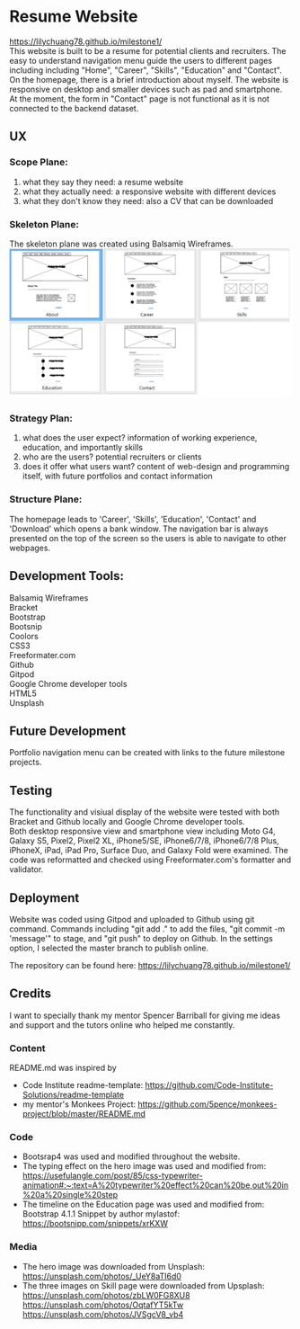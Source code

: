 # Resume Website

https://lilychuang78.github.io/milestone1/ <br />
This website is built to be a resume for potential clients and recruiters.
The easy to understand navigation menu guide the users to different pages including including "Home", "Career", "Skills", "Education" and "Contact".
On the homepage, there is a brief introduction about myself.
The website is responsive on desktop and smaller devices such as pad and smartphone.<br />
At the moment, the form in "Contact" page is not functional as it is not connected to the backend dataset.
<br />

## UX
### Scope Plane:
1. what they say they need: a resume website
2. what they actually need: a responsive website with different devices
3. what they don't know they need: also a CV that can be downloaded
### Skeleton Plane:
The skeleton plane was created using Balsamiq Wireframes.
<img src="wireframe.png" alt="wireframes"/>

### Strategy Plan:
1. what does the user expect? information of working experience, education, and importantly skills
2. who are the users? potential recruiters or clients
3. does it offer what users want? content of web-design and programming itself, with future portfolios and contact information
### Structure Plane:
The homepage leads to 'Career', 'Skills', 'Education', 'Contact' and 'Download' which opens a bank window.
The navigation bar is always presented on the top of the screen so the users is able to navigate to other webpages.

## Development Tools:
Balsamiq Wireframes<br />
Bracket<br />
Bootstrap<br />
Bootsnip<br />
Coolors<br />
CSS3<br />
Freeformater.com<br />
Github<br />
Gitpod<br />
Google Chrome developer tools<br />
HTML5<br />
Unsplash<br />

## Future Development
Portfolio navigation menu can be created with links to the future milestone projects.

## Testing
The functionality and visiual display of the website were tested with both Bracket and Github locally and Google Chrome developer tools.<br />
Both desktop responsive view and smartphone view including Moto G4, Galaxy S5, Pixel2, Pixel2 XL, iPhone5/SE, iPhone6/7/8, iPhone6/7/8 Plus, iPhoneX, iPad, iPad Pro, Surface Duo, and Galaxy Fold were examined. 
The code was reformatted and checked using Freeformater.com's formatter and validator.
## Deployment
Website was coded using Gitpod and uploaded to Github using git command.
Commands including "git add ." to add the files, "git commit -m 'message'" to stage, and "git push" to deploy on Github. In the settings option, I selected the master branch to publish online.

The repository can be found here: https://lilychuang78.github.io/milestone1/
## Credits
I want to specially thank my mentor Spencer Barriball for giving me ideas and support and the tutors online who helped me constantly.

### Content
README.md was inspired by
- Code Institute readme-template: https://github.com/Code-Institute-Solutions/readme-template
- my mentor's Monkees Project: https://github.com/5pence/monkees-project/blob/master/README.md
### Code
- Bootsrap4 was used and modified throughout the website.
- The typing effect on the hero image was used and modified from:  https://usefulangle.com/post/85/css-typewriter-animation#:~:text=A%20typewriter%20effect%20can%20be,out%20in%20a%20single%20step
- The timeline on the Education page was used and modified from: Bootstrap 4.1.1 Snippet by author mylastof:  https://bootsnipp.com/snippets/xrKXW
### Media
- The hero image was downloaded from Unsplash:<br />
https://unsplash.com/photos/_UeY8aTI6d0
- The three images on Skill page were downloaded from Upsplash:<br />
    https://unsplash.com/photos/zbLW0FG8XU8<br />
    https://unsplash.com/photos/OqtafYT5kTw<br />
    https://unsplash.com/photos/JVSgcV8_vb4
